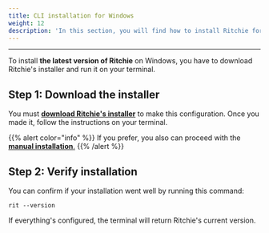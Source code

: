 ```yaml
---
title: CLI installation for Windows
weight: 12
description: 'In this section, you will find how to install Ritchie for Windows.'
---
```


---

To install **the latest version of Ritchie** on Windows, you have to download Ritchie's installer and run it on your terminal. 

## Step 1: Download the installer

You must [**download Ritchie's installer**](https://commons-repo.ritchiecli.io/latest/ritchiecli.msi) to make this configuration. Once you made it, follow the instructions on your terminal.

{{% alert color="info" %}}
If you prefer, you also can proceed with the[ **manual installation**.](/docs-ritchie/getting-started/manual-installation/)
{{% /alert %}}

## Step 2: Verify installation 

You can confirm if your installation went well by running this command: 

```text
rit --version
```

If everything's configured, the terminal will return Ritchie's current version.
